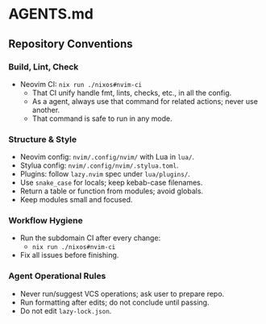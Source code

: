 # AGENTS.md

## Repository Conventions

### Build, Lint, Check

- Neovim CI: `nix run ./nixos#nvim-ci`
  - That CI unify handle fmt, lints, checks, etc., in all the config.
  - As a agent, always use that command for related actions; never use another.
  - That command is safe to run in any mode.

### Structure & Style

- Neovim config: `nvim/.config/nvim/` with Lua in `lua/`.
- Stylua config: `nvim/.config/nvim/.stylua.toml`.
- Plugins: follow `lazy.nvim` spec under `lua/plugins/`.
- Use `snake_case` for locals; keep kebab-case filenames.
- Return a table or function from modules; avoid globals.
- Keep modules small and focused.

### Workflow Hygiene

- Run the subdomain CI after every change:
  - `nix run ./nixos#nvim-ci`
- Fix all issues before finishing.

### Agent Operational Rules

- Never run/suggest VCS operations; ask user to prepare repo.
- Run formatting after edits; do not conclude until passing.
- Do not edit `lazy-lock.json`.
